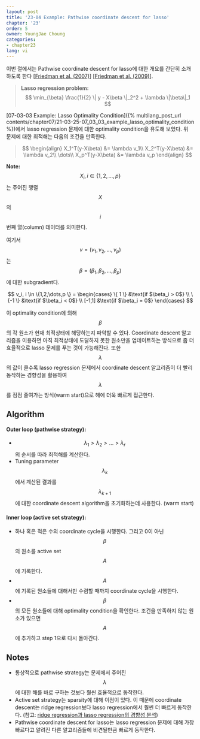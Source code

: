 ```yaml
---
layout: post
title: '23-04 Example: Pathwise coordinate descent for lasso'
chapter: '23'
order: 5
owner: YoungJae Choung
categories:
- chapter23
lang: vi
---
```


이번 절에서는 Pathwise coordinate descent for lasso에 대한 개요를 간단히 소개하도록 한다 [[Friedman et al. (2007)](https://arxiv.org/pdf/0708.1485.pdf)] [[Friedman et al. (2009)](https://www.jstatsoft.org/article/view/v033i01/v33i01.pdf)]. 

>**Lasso regression problem:**
> $$
> \min_{\beta} \frac{1}{2} \| y - X\beta \|_2^2 + \lambda \|\beta\|_1
> $$

[07-03-03 Example: Lasso Optimality Condition]({% multilang_post_url contents/chapter07/21-03-25-07_03_03_example_lasso_optimality_condition %})에서 lasso regression 문제에 대한 optimality condition을 유도해 보았다. 위 문제에 대한 최적해는 다음의 조건을 만족한다.

>
> $$
> \begin{align}
> X_1^T(y-X\beta) &= \lambda v_1\\
> X_2^T(y-X\beta) &= \lambda v_2\\
> \dots\\
> X_p^T(y-X\beta) &= \lambda v_p
> \end{align}
> $$

**Note:**
$$X_i,i \in \{ 1,2,…,p \}$$는 주어진 행렬 $$X$$의 $$i$$번째 열(column) 데이터를 의미한다.

여기서 $$v=(v_1,v_2,\dots,v_p)$$는 $$\beta=(\beta_1,\beta_2,\dots,\beta_p )$$에 대한 subgradient다. 
>
$$
v_i, i \in \{1,2,\dots,p \} = 
\begin{cases}
\{ 1 \}  &\text{if $\beta_i > 0$} \\
\{-1 \}  &\text{if $\beta_i < 0$} \\
[-1,1]   &\text{if $\beta_i = 0$}
\end{cases}
$$

이 optimality condition에 의해 $$\beta$$의 각 원소가 현재 최적상태에 해당하는지 파악할 수 있다. Coordinate descent 알고리즘을 이용하면 아직 최적상태에 도달하지 못한 원소만을 업데이트하는 방식으로 좀 더 효율적으로 lasso 문제를 푸는 것이 가능해진다. 또한 $$\lambda$$의 값이 클수록 lasso regression 문제에서 coordinate descent 알고리즘이 더 빨리 동작하는 경향성을 활용하여 $$\lambda$$를 점점 줄여가는 방식(warm start)으로 해에 더욱 빠르게 접근한다.

## Algorithm

#### Outer loop (pathwise strategy):
* $$\lambda_1 > \lambda_2 > \dots > \lambda_r$$의 순서를 따라 최적해를 계산한다.
* Tuning parameter  $$\lambda_k$$에서 계산된 결과를  $$\lambda_{k+1}$$에 대한 coordinate descent algorithm을 초기화하는데 사용한다. (warm start)

#### Inner loop (active set strategy):
* 하나 혹은 적은 수의 coordinate cycle을 시행한다. 그리고 0이 아닌 $$\beta$$의 원소를 active set $$A$$에 기록한다.
* $$A$$에 기록된 원소들에 대해서만 수렴할 때까지 coordinate cycle을 시행한다.
* $$\beta$$의 모든 원소들에 대해 optimality condition을 확인한다. 조건을 만족하지 않는 원소가 있으면 $$A$$에 추가하고 step 1으로 다시 돌아간다.

## Notes
* 통상적으로 pathwise strategy는 문제에서 주어진 $$\lambda$$에 대한 해를 바로 구하는 것보다 훨씬 효율적으로 동작한다.
* Active set strategy는 sparsity에 대해 이점이 있다. 이 때문에 coordinate descent는 ridge regression보다 lasso regression에서 훨씬 더 빠르게 동작한다. (참고: [ridge regression과 lasso regression의 경향성 분석](https://www.analyticsvidhya.com/blog/2016/01/complete-tutorial-ridge-lasso-regression-python/))
* Pathwise coordinate descent for lasso는 lasso regression 문제에 대해 가장 빠르다고 알려진 다른 알고리즘들에 비견될만큼 빠르게 동작한다.